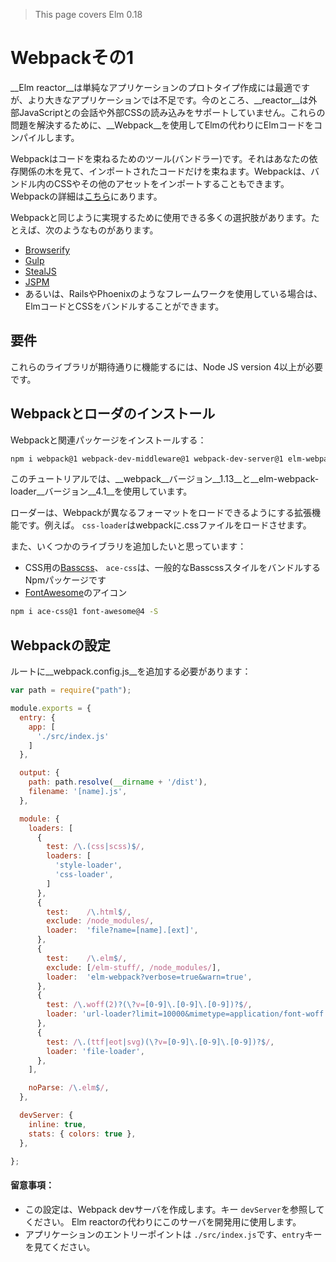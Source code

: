 > This page covers Elm 0.18

# Webpackその1

__Elm reactor__は単純なアプリケーションのプロトタイプ作成には最適ですが、より大きなアプリケーションでは不足です。今のところ、__reactor__は外部JavaScriptとの会話や外部CSSの読み込みをサポートしていません。これらの問題を解決するために、__Webpack__を使用してElmの代わりにElmコードをコンパイルします。

Webpackはコードを束ねるためのツール(バンドラー)です。それはあなたの依存関係の木を見て、インポートされたコードだけを束ねます。Webpackは、バンドル内のCSSやその他のアセットをインポートすることもできます。 Webpackの詳細は[こちら](https://webpack.github.io/)にあります。

Webpackと同じように実現するために使用できる多くの選択肢があります。たとえば、次のようなものがあります。

- [Browserify](http://browserify.org/)
- [Gulp](http://gulpjs.com/)
- [StealJS](http://stealjs.com/)
- [JSPM](http://jspm.io/)
- あるいは、RailsやPhoenixのようなフレームワークを使用している場合は、ElmコードとCSSをバンドルすることができます。

## 要件

これらのライブラリが期待通りに機能するには、Node JS version 4以上が必要です。

## Webpackとローダのインストール

Webpackと関連パッケージをインストールする：

```bash
npm i webpack@1 webpack-dev-middleware@1 webpack-dev-server@1 elm-webpack-loader@4 file-loader@0 style-loader@0 css-loader@0 url-loader@0 -S
```

このチュートリアルでは、__webpack__バージョン__1.13__と__elm-webpack-loader__バージョン__4.1__を使用しています。

ローダーは、Webpackが異なるフォーマットをロードできるようにする拡張機能です。例えば。 `css-loader`はwebpackに.cssファイルをロードさせます。

また、いくつかのライブラリを追加したいと思っています：

- CSS用の[Basscss](http://www.basscss.com/)、 `ace-css`は、一般的なBasscssスタイルをバンドルするNpmパッケージです
- [FontAwesome](https://fortawesome.github.io/Font-Awesome/)のアイコン

```bash
npm i ace-css@1 font-awesome@4 -S
```

## Webpackの設定

ルートに__webpack.config.js__を追加する必要があります：

```js
var path = require("path");

module.exports = {
  entry: {
    app: [
      './src/index.js'
    ]
  },

  output: {
    path: path.resolve(__dirname + '/dist'),
    filename: '[name].js',
  },

  module: {
    loaders: [
      {
        test: /\.(css|scss)$/,
        loaders: [
          'style-loader',
          'css-loader',
        ]
      },
      {
        test:    /\.html$/,
        exclude: /node_modules/,
        loader:  'file?name=[name].[ext]',
      },
      {
        test:    /\.elm$/,
        exclude: [/elm-stuff/, /node_modules/],
        loader:  'elm-webpack?verbose=true&warn=true',
      },
      {
        test: /\.woff(2)?(\?v=[0-9]\.[0-9]\.[0-9])?$/,
        loader: 'url-loader?limit=10000&mimetype=application/font-woff',
      },
      {
        test: /\.(ttf|eot|svg)(\?v=[0-9]\.[0-9]\.[0-9])?$/,
        loader: 'file-loader',
      },
    ],

    noParse: /\.elm$/,
  },

  devServer: {
    inline: true,
    stats: { colors: true },
  },

};
```

#### 留意事項：

- この設定は、Webpack devサーバを作成します。キー `devServer`を参照してください。 Elm reactorの代わりにこのサーバを開発用に使用します。
- アプリケーションのエントリーポイントは `./src/index.js`です、`entry`キーを見てください。

